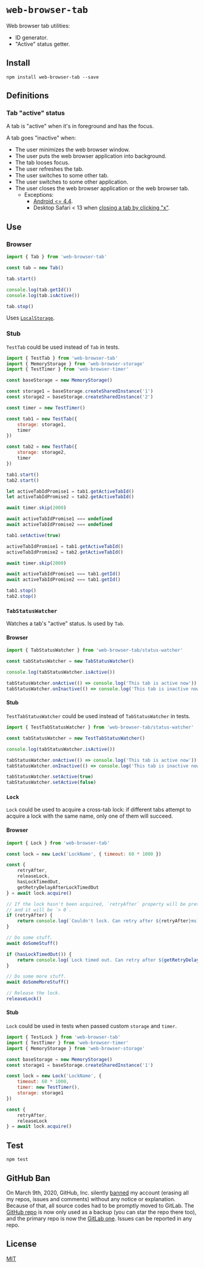 # `web-browser-tab`

Web browser tab utilities:

* ID generator.
* "Active" status getter.

## Install

```
npm install web-browser-tab --save
```

## Definitions

### Tab "active" status

A tab is "active" when it's in foreground and has the focus.

A tab goes "inactive" when:

* The user minimizes the web browser window.
* The user puts the web browser application into background.
* The tab looses focus.
* The user refreshes the tab.
* The user switches to some other tab.
* The user switches to some other application.
* The user closes the web browser application or the web browser tab.
  * Exceptions:
    * [Android <= 4.4](https://github.com/fusionjs/fusion-plugin-universal-events/pull/158#issuecomment-450958837).
    * Desktop Safari < 13 when [closing a tab by clicking "x"](https://github.com/GoogleChromeLabs/page-lifecycle/issues/2).

## Use

### Browser

```js
import { Tab } from 'web-browser-tab'

const tab = new Tab()

tab.start()

console.log(tab.getId())
console.log(tab.isActive())

tab.stop()
```

Uses [`LocalStorage`](https://npmjs.com/package/web-browser-storage).

### Stub

`TestTab` could be used instead of `Tab` in tests.

```js
import { TestTab } from 'web-browser-tab'
import { MemoryStorage } from 'web-browser-storage'
import { TestTimer } from 'web-browser-timer'

const baseStorage = new MemoryStorage()

const storage1 = baseStorage.createSharedInstance('1')
const storage2 = baseStorage.createSharedInstance('2')

const timer = new TestTimer()

const tab1 = new TestTab({
	storage: storage1,
	timer
})

const tab2 = new TestTab({
	storage: storage2,
	timer
})

tab1.start()
tab2.start()

let activeTabIdPromise1 = tab1.getActiveTabId()
let activeTabIdPromise2 = tab2.getActiveTabId()

await timer.skip(2000)

await activeTabIdPromise1 === undefined
await activeTabIdPromise2 === undefined

tab1.setActive(true)

activeTabIdPromise1 = tab1.getActiveTabId()
activeTabIdPromise2 = tab2.getActiveTabId()

await timer.skip(2000)

await activeTabIdPromise1 === tab1.getId()
await activeTabIdPromise2 === tab1.getId()

tab1.stop()
tab2.stop()
```

### `TabStatusWatcher`

Watches a tab's "active" status. Is used by `Tab`.

#### Browser

```js
import { TabStatusWatcher } from 'web-browser-tab/status-watcher'

const tabStatusWatcher = new TabStatusWatcher()

console.log(tabStatusWatcher.isActive())

tabStatusWatcher.onActive(() => console.log('This tab is active now'))
tabStatusWatcher.onInactive(() => console.log('This tab is inactive now'))
```

#### Stub

`TestTabStatusWatcher` could be used instead of `TabStatusWatcher` in tests.

```js
import { TestTabStatusWatcher } from 'web-browser-tab/status-watcher'

const tabStatusWatcher = new TestTabStatusWatcher()

console.log(tabStatusWatcher.isActive())

tabStatusWatcher.onActive(() => console.log('This tab is active now'))
tabStatusWatcher.onInactive(() => console.log('This tab is inactive now'))

tabStatusWatcher.setActive(true)
tabStatusWatcher.setActive(false)
```

### `Lock`

`Lock` could be used to acquire a cross-tab lock: if different tabs attempt to acquire a lock with the same name, only one of them will succeed.

#### Browser

```js
import { Lock } from 'web-browser-tab'

const lock = new Lock('LockName', { timeout: 60 * 1000 })

const {
	retryAfter,
	releaseLock,
	hasLockTimedOut,
	getRetryDelayAfterLockTimedOut
} = await lock.acquire()

// If the lock hasn't been acquired, `retryAfter` property will be present
// and it will be `> 0`.
if (retryAfter) {
	return console.log(`Couldn't lock. Can retry after ${retryAfter}ms`)
}

// Do some stuff.
await doSomeStuff()

if (hasLockTimedOut()) {
	return console.log(`Lock timed out. Can retry after ${getRetryDelayAfterLockTimedOut()}ms`)
}

// Do some more stuff.
await doSomeMoreStuff()

// Release the lock.
releaseLock()
```

#### Stub

`Lock` could be used in tests when passed custom `storage` and `timer`.

```js
import { TestLock } from 'web-browser-tab'
import { TestTimer } from 'web-browser-timer'
import { MemoryStorage } from 'web-browser-storage'

const baseStorage = new MemoryStorage()
const storage1 = baseStorage.createSharedInstance('1')

const lock = new Lock('LockName', {
	timeout: 60 * 1000,
	timer: new TestTimer(),
	storage: storage1
})

const {
	retryAfter,
	releaseLock
} = await lock.acquire()
```

## Test

```
npm test
```

## GitHub Ban

On March 9th, 2020, GitHub, Inc. silently [banned](https://medium.com/@catamphetamine/how-github-blocked-me-and-all-my-libraries-c32c61f061d3) my account (erasing all my repos, issues and comments) without any notice or explanation. Because of that, all source codes had to be promptly moved to GitLab. The [GitHub repo](https://github.com/catamphetamine/web-browser-tab) is now only used as a backup (you can star the repo there too), and the primary repo is now the [GitLab one](https://gitlab.com/catamphetamine/web-browser-tab). Issues can be reported in any repo.

## License

[MIT](LICENSE)